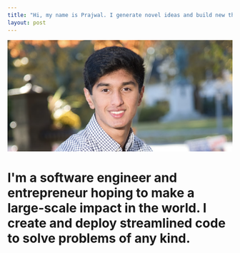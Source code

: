 ```yaml
---
title: "Hi, my name is Prajwal. I generate novel ideas and build new things."
layout: post
---
```


![Me](../assets/SeniorPicture.png)

# I'm a software engineer and entrepreneur hoping to make a large-scale impact in the world. I create and deploy streamlined code to solve problems of any kind.



